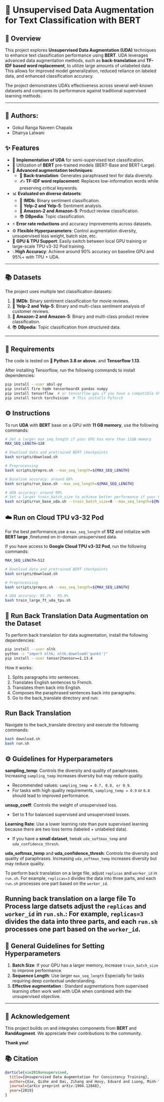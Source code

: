 # 🌟 **Unsupervised Data Augmentation for Text Classification with BERT**

## 📖 **Overview**
This project explores **Unsupervised Data Augmentation (UDA)** techniques to enhance text classification performance using **BERT**. UDA leverages advanced data augmentation methods, such as **back-translation** and **TF-IDF based word replacement**, to utilize large amounts of unlabeled data. This allows for improved model generalization, reduced reliance on labeled data, and enhanced classification accuracy.

The project demonstrates UDA’s effectiveness across several well-known datasets and compares its performance against traditional supervised learning methods.

---

## 👥 Authors:

- Gokul Ranga Naveen Chapala
- Dhairya Lalwani


## ✨ **Features**
- 🚀 **Implementation of UDA** for semi-supervised text classification.
- 🤖 Utilization of **BERT** pre-trained models (BERT-Base and BERT-Large).
- 🔄 **Advanced augmentation techniques**:
  - 🔁 **Back-translation**: Generates paraphrased text for data diversity.
  - ✍️ **TF-IDF word replacement**: Replaces low-information words while preserving critical keywords.
- 📊 **Evaluated on diverse datasets**:
  - 🎥 **IMDb**: Binary sentiment classification.
  - 📝 **Yelp-2 and Yelp-5**: Sentiment analysis.
  - 🛒 **Amazon-2 and Amazon-5**: Product review classification.
  - 📚 **DBpedia**: Topic classification.
- ⚡ **Error rate reductions** and accuracy improvements across datasets.
- ⚙️ **Flexible Hyperparameters**: Control augmentation diversity, unsupervised loss weight, batch size, etc.
- 🔋 **GPU & TPU Support**: Easily switch between local GPU training or large-scale TPU v3-32 Pod training.
- 💡**High Accuracy**: Achieve around 90% accuracy on baseline GPU and 95%+ with TPU + UDA.


---

## 📚 **Datasets**
The project uses multiple text classification datasets:
1. 🎥 **IMDb**: Binary sentiment classification for movie reviews.
2. 📝 **Yelp-2 and Yelp-5**: Binary and multi-class sentiment analysis of customer reviews.
3. 🛒 **Amazon-2 and Amazon-5**: Binary and multi-class product review classification.
4. 📚 **DBpedia**: Topic classification from structured data.

---



## 🎉 Requirements

The code is tested on **🐍 Python 3.8 or above.** and **Tensorflow 1.13**.  

After installing Tensorflow, run the following commands to install dependencies:

```bash
pip install --user absl-py
pip install fire tqdm tensorboardX pandas numpy
pip install tensorflow  # or tensorflow-gpu if you have a compatible GPU
pip install torch torchvision  # This installs PyTorch
```
## ⚙️ Instructions

To run **UDA** with **BERT** base on a GPU with **11 GB memory**, use the following commands:

```bash
# Set a larger max_seq_length if your GPU has more than 11GB memory
MAX_SEQ_LENGTH=128

# Download data and pretrained BERT checkpoints
bash scripts/download.sh

# Preprocessing
bash scripts/prepro.sh --max_seq_length=${MAX_SEQ_LENGTH}

# Baseline accuracy: around 68%
bash scripts/run_base.sh --max_seq_length=${MAX_SEQ_LENGTH}

# UDA accuracy: around 90%
# Set a larger train_batch_size to achieve better performance if your GPU has a larger memory.
bash scripts/run_base_uda.sh --train_batch_size=8 --max_seq_length=${MAX_SEQ_LENGTH}
```


## ☁️ Run on Cloud TPU v3-32 Pod

For the best performance,use a `max_seq_length` of **512** and initialize with **BERT large** ,finetuned on in-domain unsupervised data.

If you have access to **Google Cloud TPU v3-32 Pod**, run the following commands:

```bash
MAX_SEQ_LENGTH=512

# Download data and pretrained BERT checkpoints
bash scripts/download.sh

# Preprocessing
bash scripts/prepro.sh --max_seq_length=${MAX_SEQ_LENGTH}

# UDA accuracy: 95.3% - 95.9%
bash train_large_ft_uda_tpu.sh
```

## 🔀 Run Back Translation Data Augmentation on the Dataset

To perform back translation for data augmentation, install the following dependencies:


```bash
pip install --user nltk
python -c "import nltk; nltk.download('punkt')"
pip install --user tensor2tensor==1.13.4
```
How it works:

1. Splits paragraphs into sentences.
2. Translates English sentences to French.
3. Translates them back into English.
4. Composes the paraphrased sentences back into paragraphs.
5. Go to the back_translate directory and run:

## Run Back Translation
Navigate to the back_translate directory and execute the following commands:

```bash
bash download.sh
bash run.sh
```

## ⚙️ Guidelines for Hyperparameters

**sampling_temp**: Controls the diversity and quality of paraphrases. Increasing `sampling_temp` increases diversity but may reduce quality.  
- Recommended values: `sampling_temp = 0.7, 0.8, or 0.9`.  
- For tasks with high quality requirements, `sampling_temp = 0.9` or `0.8` should lead to improved performance.  

**unsup_coeff**: Controls the weight of unsupervised loss.
- Set to **1** for balanced supervised and unsupervised losses.

**Learning Rate**: Use a lower learning rate than pure supervised learning because there are two loss terms (labeled + unlabeled data).
- If you have a **small dataset**, tweak `uda_softmax_temp` and `uda_confidence_thresh`.

**uda_softmax_temp** and **uda_confidence_thresh**: Controls the diversity and quality of paraphrases. Increasing `uda_softmax_temp` increases diversity but may reduce quality.

To perform back translation on a large file, adjust `replicas` and `worker_id` in `run.sh`. For example, `replicas=3` divides the data into three parts, and each `run.sh` processes one part based on the `worker_id`.

**Running back translation on a large file**
To Process large datsets adjust the `replicas` and `worker_id` in `run.sh`.:
For example, `replicas=3` divides the data into three parts, and each `run.sh` processes one part based on the `worker_id`.
---

## 📌 General Guidelines for Setting Hyperparameters
1. **Batch Size**: If your GPU has a larger memory, increase `train_batch_size` to improve performance.
2. **Sequence Length**: Use larger `max_seq_length` Especially for tasks requiring deep contextual understanding.
3. **Effective augmentation** : Standard augmentations from supervised learning often work well with UDA when combined with the unsupervised objective.


---

## 🙏 Acknowledgement

This project builds on and integrates components from **BERT** and **RandAugment**. We appreciate their contributions to the community.

**Thank you!**

## 📚 Citation

```bibtex
@article{xie2019unsupervised,
  title={Unsupervised Data Augmentation for Consistency Training},
  author={Xie, Qizhe and Dai, Zihang and Hovy, Eduard and Luong, Minh-Thang and Le, Quoc V},
  journal={arXiv preprint arXiv:1904.12848},
  year={2019}
}
